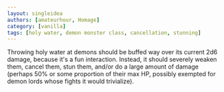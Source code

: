 ```yaml
---
layout: singleidea
authors: [amateurhour, Homage]
category: [vanilla]
tags: [holy water, demon monster class, cancellation, stunning]
---
```

Throwing holy water at demons should be buffed way over its current 2d6 damage,
because it's a fun interaction. Instead, it should severely weaken them, cancel
them, stun them, and/or do a large amount of damage (perhaps 50% or some
proportion of their max HP, possibly exempted for demon lords whose fights it
would trivialize).
